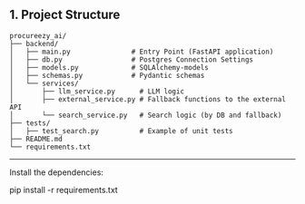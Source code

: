 ## 1. Project Structure
```text
procureezy_ai/
├── backend/
│   ├── main.py               # Entry Point (FastAPI application)
│   ├── db.py                 # Postgres Connection Settings
│   ├── models.py             # SQLAlchemy-models
│   ├── schemas.py            # Pydantic schemas 
│   └── services/
│       ├── llm_service.py      # LLM logic
│       ├── external_service.py # Fallback functions to the external API
│       └── search_service.py   # Search logic (by DB and fallback)
├── tests/
│   ├── test_search.py          # Example of unit tests
├── README.md
└── requirements.txt

```
---
Install the dependencies:

pip install -r requirements.txt

